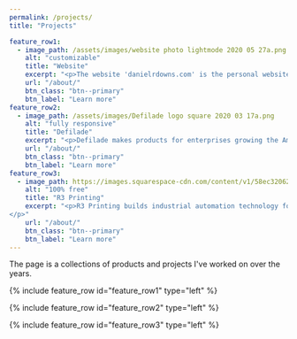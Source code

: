 ```yaml
---
permalink: /projects/
title: "Projects"

feature_row1:
  - image_path: /assets/images/website photo lightmode 2020 05 27a.png
    alt: "customizable"
    title: "Website"
    excerpt: "<p>The website 'danielrdowns.com' is the personal website of Dan Downs.</p>"
    url: "/about/"
    btn_class: "btn--primary"
    btn_label: "Learn more"
feature_row2:    
  - image_path: /assets/images/Defilade logo square 2020 03 17a.png
    alt: "fully responsive"
    title: "Defilade"
    excerpt: "<p>Defilade makes products for enterprises growing the American defense industrial base.</p>"
    url: "/about/"
    btn_class: "btn--primary"
    btn_label: "Learn more"
feature_row3:
  - image_path: https://images.squarespace-cdn.com/content/v1/58ec32062994cac6dfa5b5bd/1558538897144-ACLUYHIO4GRHCHFS75M6/ke17ZwdGBToddI8pDm48kIrRZUVcC0ydPBoJ-vJDX3F7gQa3H78H3Y0txjaiv_0fDoOvxcdMmMKkDsyUqMSsMWxHk725yiiHCCLfrh8O1z5QPOohDIaIeljMHgDF5CVlOqpeNLcJ80NK65_fV7S1UVt6WkJ83i6aDidGuykPx6hA-aOxH-GPaD-yoLvaOoyNbSexTd1-frD7527z4SM9QQ/R3_logo_icon_solid_indigo.png
    alt: "100% free"
    title: "R3 Printing"
    excerpt: "<p>R3 Printing builds industrial automation technology for the 3D-printed, manufactured-on-demand future.
</p>"
    url: "/about/"
    btn_class: "btn--primary"
    btn_label: "Learn more"  
---
```


The page is a collections of products and projects I've worked on over the years. 

{% include feature_row id="feature_row1" type="left" %}

{% include feature_row id="feature_row2" type="left" %}

{% include feature_row id="feature_row3" type="left" %}



